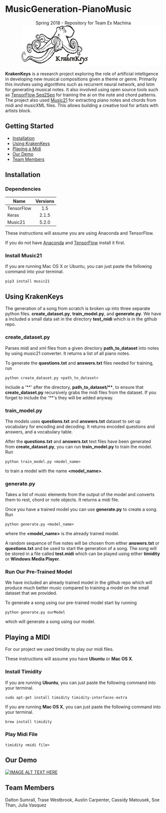 # MusicGeneration-PianoMusic

<div style="text-align:center">Spring 2018 - Repository for Team Ex Machina</div>

<div style="text-align:right"><img src="kraken_3.png" height="130"></div>


**KrakenKeys** is a research project exploring the role of artificial intelligence in developing
new musical compositions given a theme or genre.  Primarily this involves using algorithms such as
recurrent neural network, and lstm for generating musical notes.  It also involved using open source
tools such as [TensorFlow Seq2Seq](https://www.tensorflow.org/tutorials/seq2seq) for training the ai
on the note and chord patterns.  The project also used [Music21](http://web.mit.edu/music21/doc/about/what.html) for extracting piano notes and chords from midi and musicXML files.  This allows building a
creative tool for artists with artists block.

## Getting Started

* [Installation](#installation)
* [Using KrakenKeys](#using-krakenkeys)
* [Playing a Midi](#playing-a-midi)
* [Our Demo](#our-demo)
* [Team Members](#team-members)

## Installation

### Dependencies
| Name          | Versions      |
| ------------- |:-------------:|
| TensorFlow    | 1.5           |
| Keras         | 2.1.5         |
| Music21       | 5.2.0         |

These instructions will assume you are using Anaconda and TensorFlow.

If you do not have [Anaconda](https://conda.io/docs/user-guide/install/index.html) and [TensorFlow](https://www.tensorflow.org/install/) install it first.


### Install Music21

If you are running Mac OS X or Ubuntu, you can just paste the following command into your terminal.

```
pip3 install music21
```

## Using KrakenKeys

The generation of a song from scratch is broken up into three separate python files.
**create_dataset.py**, **train_model.py**, and **generate.py**. We have a included a small data set
in the directory **test_midi** which is in the github repo.
### create_dataset.py
Parses midi and xml files from a given directory **path_to_dataset** into notes by using music21 converter.  It returns a list of all piano notes.

To generate the **questions.txt** and **answers.txt** files needed for training, run

```
python create_dataset.py <path_to_dataset>
```

Include a '\*\*' after the directory, **path_to_dataset/\*\***, to ensure that **create_dataset.py**
recursively grabs the midi files from the dataset. If you forget to include the '\*\*'s they will
be added anyway.
### train_model.py
The models uses **questions.txt** and **answers.txt** dataset to set up vocabulary for encoding and decoding.  It returns encoded questions and answers, and a vocabulary table.

After the **questions.txt** and **answers.txt** text files have been generated from **create_dataset.py**, you can run **train_model.py**
to train the model. Run

```
python train_model.py <model_name>
```

to train a model with the name **\<model_name\>**.

### generate.py

Takes a list of music elements from the output of the model and converts them 
to rest, chord or note objects. It returns a midi file.

Once you have a trained model you can use **generate.py** to create a song. Run

```
python generate.py <model_name>
```

where the **\<model_name\>** is the already trained model.

A random sequence of five notes will be chosen from either **answers.txt**
or **questions.txt** and be used to start the generation of a song. The song will be stored in a
file called **test.midi** which can be played using either **timidity** or **Windows Media Player**.

### Run Our Pre-Trained Model
We have included an already trained model in the github repo which will produce
much better music compared to training a model on the small dataset that we
provided.

To generate a song using our pre-trained model start by running

```
python generate.py ourModel
```

which will generate a song using our model.

## Playing a MIDI

For our project we used timidity to play our midi files.

These instructions will assume you have **Ubuntu** or **Mac OS X**.
### Install Timidity

If you are running **Ubuntu**, you can just paste the following command into your terminal.

```
sudo apt-get install timidity timidity-interfaces-extra
```

If you are running **Mac OS X**, you can just paste the following command into your terminal.

```
brew install timidity
```

### Play Midi File

```
timidity <midi file>
```
## Our Demo

[![IMAGE ALT TEXT HERE](http://img.youtube.com/vi/IDTTb6FbX-k/0.jpg)](http://www.youtube.com/watch?v=IDTTb6FbX-k)

## Team Members

Dalton Sumrall, Trase Westbrook, Austin Carpenter, Cassidy Matousek, Soe Than, Julia Vasquez
